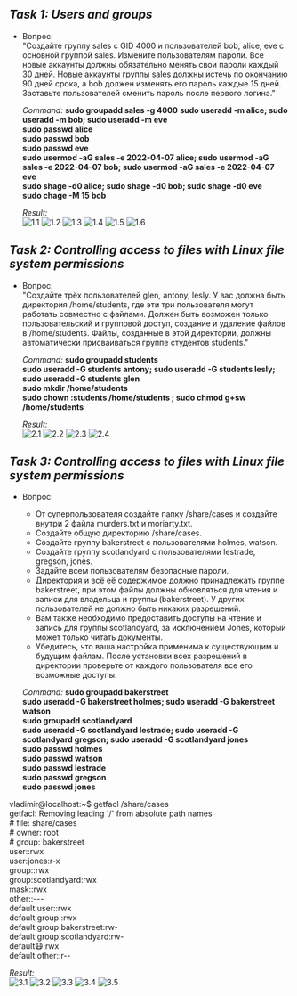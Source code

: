 ## _Task 1: Users and groups_

- Вопрос:  
  "Создайте группу sales с GID 4000 и пользователей bob, alice, eve c основной группой sales. 
  Измените пользователям пароли.
  Все новые аккаунты должны обязательно менять свои пароли каждый 30 дней.
  Новые аккаунты группы sales должны истечь по окончанию 90 дней срока, а bob должен изменять его пароль каждые 15 дней.
  Заставьте пользователей сменить пароль после первого логина."  
  
  _Command:_ __sudo groupadd sales -g 4000__
                __sudo useradd -m alice; sudo useradd -m bob; sudo useradd -m eve__  
                __sudo passwd alice__  
                __sudo passwd bob__  
			      __sudo passwd eve__  
			      __sudo usermod -aG sales -e 2022-04-07 alice; sudo usermod -aG sales -e 2022-04-07 bob; sudo usermod -aG sales -e 2022-04-07 eve__  
			      __sudo shage -d0 alice; sudo shage -d0 bob; sudo shage -d0 eve__  
			      __sudo chage -M 15 bob__  
    
  _Result:_  
  ![1.1](img/1.1.png)
  ![1.2](img/1.2.png)
  ![1.3](img/1.3.png)
  ![1.4](img/1.4.png)
  ![1.5](img/1.5.png)
  ![1.6](img/1.6.png)
 
 
## _Task 2: Controlling access to files with Linux file system permissions_

- Вопрос:  
  "Создайте трёх пользователей glen, antony, lesly.
  У вас должна быть директория /home/students, где эти три пользователя могут работать совместно с файлами.
  Должен быть возможен только пользовательский и групповой доступ, создание и удаление файлов в /home/students. 
  Файлы, созданные в этой директории, должны автоматически присваиваться группе студентов students."  
  
  _Command:_ __sudo groupadd students__    
                     __sudo useradd -G students antony; sudo useradd -G students lesly; sudo useradd -G students glen__      
                     __sudo mkdir /home/students__    
					   __sudo chown :students /home/students ; sudo chmod g+sw /home/students__    
  
  _Result:_  
  ![2.1](img/2.1.png)
  ![2.2](img/2.2.png)
  ![2.3](img/2.3.png)
  ![2.4](img/2.4.png)
  
  
## _Task 3: Controlling access to files with Linux file system permissions_

- Вопрос:  
   - От суперпользователя создайте папку /share/cases и создайте внутри 2 файла murders.txt и moriarty.txt.
   - Создайте общую директорию /share/cases.
   - Создайте группу bakerstreet с пользователями holmes, watson.
   - Создайте группу scotlandyard с пользователями lestrade, gregson, jones.
   - Задайте всем пользователям безопасные пароли.
   - Директория и всё её содержимое должно принадлежать группе bakerstreet, при этом файлы должны обновляться для чтения и записи  для владельца и группы (bakerstreet). У других пользователей не должно быть никаких разрешений. 
   - Вам также необходимо предоставить доступы на чтение и запись для группы scotlandyard, за исключением Jones, который может только читать документы.
   - Убедитесь, что ваша настройка применима к существующим и будущим файлам. После установки всех разрешений в директории проверьте от каждого пользователя все его возможные доступы.   

  _Command:_ __sudo groupadd bakerstreet__   
                __sudo useradd -G bakerstreet holmes; sudo useradd -G bakerstreet watson__   
                __sudo groupadd scotlandyard__   
			      __sudo useradd -G scotlandyard lestrade; sudo useradd -G scotlandyard gregson; sudo useradd -G scotlandyard jones__  
                __sudo passwd holmes__  
                __sudo passwd watson__  
			      __sudo passwd lestrade__  
			      __sudo passwd gregson__   
			      __sudo passwd jones__    
			    
vladimir@localhost:\~$ getfacl /share/cases  
getfacl: Removing leading '/' from absolute path names  
\# file: share/cases  
\# owner: root  
\# group: bakerstreet  
user::rwx  
user:jones:r-x  
group::rwx  
group:scotlandyard:rwx  
mask::rwx  
other::---  
default:user::rwx  
default:group::rwx  
default:group:bakerstreet:rw-  
default:group:scotlandyard:rw-  
default:mask::rwx  
default:other::r--  
  

  			  
  _Result:_  
  ![3.1](img/3.1.png)
  ![3.2](img/3.2.png)
  ![3.3](img/3.3.png)
  ![3.4](img/3.4.png)
  ![3.5](img/3.5.png)



 